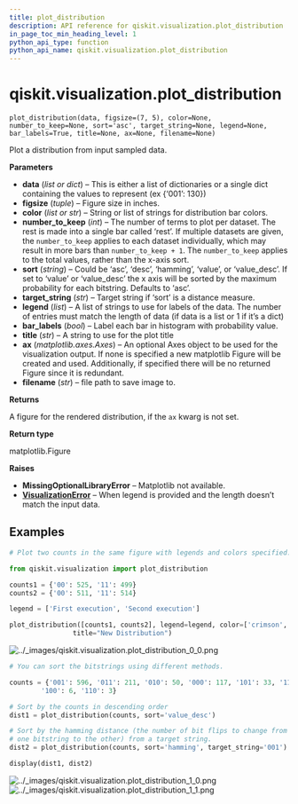 ```yaml
---
title: plot_distribution
description: API reference for qiskit.visualization.plot_distribution
in_page_toc_min_heading_level: 1
python_api_type: function
python_api_name: qiskit.visualization.plot_distribution
---
```


# qiskit.visualization.plot\_distribution

<span id="qiskit.visualization.plot_distribution" />

`plot_distribution(data, figsize=(7, 5), color=None, number_to_keep=None, sort='asc', target_string=None, legend=None, bar_labels=True, title=None, ax=None, filename=None)`

Plot a distribution from input sampled data.

**Parameters**

*   **data** (*list or dict*) – This is either a list of dictionaries or a single dict containing the values to represent (ex \{‘001’: 130})
*   **figsize** (*tuple*) – Figure size in inches.
*   **color** (*list or str*) – String or list of strings for distribution bar colors.
*   **number\_to\_keep** (*int*) – The number of terms to plot per dataset. The rest is made into a single bar called ‘rest’. If multiple datasets are given, the `number_to_keep` applies to each dataset individually, which may result in more bars than `number_to_keep + 1`. The `number_to_keep` applies to the total values, rather than the x-axis sort.
*   **sort** (*string*) – Could be ‘asc’, ‘desc’, ‘hamming’, ‘value’, or ‘value\_desc’. If set to ‘value’ or ‘value\_desc’ the x axis will be sorted by the maximum probability for each bitstring. Defaults to ‘asc’.
*   **target\_string** (*str*) – Target string if ‘sort’ is a distance measure.
*   **legend** (*list*) – A list of strings to use for labels of the data. The number of entries must match the length of data (if data is a list or 1 if it’s a dict)
*   **bar\_labels** (*bool*) – Label each bar in histogram with probability value.
*   **title** (*str*) – A string to use for the plot title
*   **ax** (*matplotlib.axes.Axes*) – An optional Axes object to be used for the visualization output. If none is specified a new matplotlib Figure will be created and used. Additionally, if specified there will be no returned Figure since it is redundant.
*   **filename** (*str*) – file path to save image to.

**Returns**

A figure for the rendered distribution, if the `ax` kwarg is not set.

**Return type**

matplotlib.Figure

**Raises**

*   **MissingOptionalLibraryError** – Matplotlib not available.
*   [**VisualizationError**](qiskit.visualization.VisualizationError "qiskit.visualization.VisualizationError") – When legend is provided and the length doesn’t match the input data.

## Examples

```python
# Plot two counts in the same figure with legends and colors specified.

from qiskit.visualization import plot_distribution

counts1 = {'00': 525, '11': 499}
counts2 = {'00': 511, '11': 514}

legend = ['First execution', 'Second execution']

plot_distribution([counts1, counts2], legend=legend, color=['crimson','midnightblue'],
                title="New Distribution")
```

![../\_images/qiskit.visualization.plot\_distribution\_0\_0.png](/images/api/qiskit/0.39/qiskit.visualization.plot_distribution_0_0.png)

```python
# You can sort the bitstrings using different methods.

counts = {'001': 596, '011': 211, '010': 50, '000': 117, '101': 33, '111': 8,
        '100': 6, '110': 3}

# Sort by the counts in descending order
dist1 = plot_distribution(counts, sort='value_desc')

# Sort by the hamming distance (the number of bit flips to change from
# one bitstring to the other) from a target string.
dist2 = plot_distribution(counts, sort='hamming', target_string='001')

display(dist1, dist2)
```

![../\_images/qiskit.visualization.plot\_distribution\_1\_0.png](/images/api/qiskit/0.39/qiskit.visualization.plot_distribution_1_0.png) ![../\_images/qiskit.visualization.plot\_distribution\_1\_1.png](/images/api/qiskit/0.39/qiskit.visualization.plot_distribution_1_1.png)

